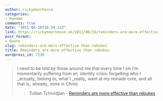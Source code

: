 ```yaml
---
author: rickymoorhouse
categories:
- Random
comments: true
date: "2011-06-16T16:34:11Z"
link: https://rickymoorhouse.uk/2011/06/16/reminders-are-more-effective-than-rebukes/
post_format:
- Quote
slug: reminders-are-more-effective-than-rebukes
title: Reminders are more effective than rebukes
wordpress_id: 7230
---
```


<blockquote>I need to be told by those around me that every time I sin I’m momentarily suffering from an  identity crisis: forgetting who I _actually_ belong to, what I _really_ want at my remade core, and all that is_ already_ mine in Christ.

> 
> Tullian Tchividjian - [Reminders are more effective than rebukes](http://thegospelcoalition.org/blogs/tullian/2011/02/14/reminders-are-more-effective-than-rebukes/)
> 
> 
</blockquote>
